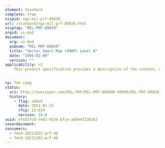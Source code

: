 ```yaml
---
element: Standard
complete: true
nispid: nga-mil-prf-89039
url: /standard/nga-mil-prf-89039.html
nisptag: "MIL-PRF-89039"
orgid: us-dod
document:
  org: us-dod
  pubnum: "MIL-PRF-89039"
  title: "Vector Smart Map (VMAP) Level 0"
  date: "1995-02-09"
  version: ""
applicability: >2
    This product specification provides a description of the content, accuracy, data format, and design of the VMap Level O product. Conformance to these specifications will assure uniformity of treatment among all mapping and charting elements engaged in a coordinated production and maintenance program for this product.

  
rp: fmn-cpwg
status:
  uri: http://everyspec.com/MIL-PRF/MIL-PRF-080000-99999/MIL-PRF-89039_25375/
  history: 
    - flag: added
      date: 2021-01-15
      rfcp: 13-019
      version: 14.0
uuid: ef4357c0-7ed1-4534-bfce-a69e4f236242
coverdocument:
consumers:
  - fmn4-20211022-prf-46
  - fmn5-20221202-prf-46
---
```

